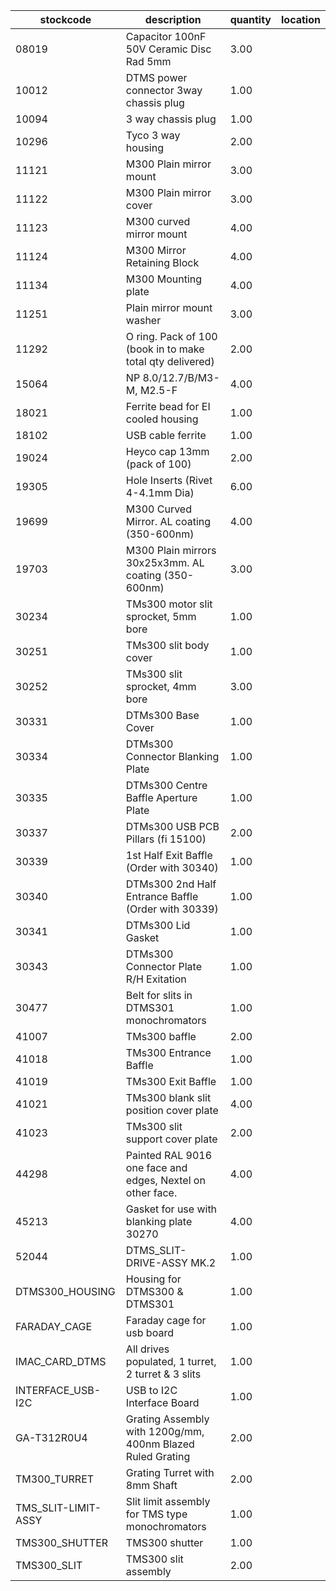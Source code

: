 |stockcode|description|quantity|location|
|---------|-----------|--------|--------|
|08019|Capacitor 100nF 50V Ceramic Disc Rad 5mm|3.00||
|10012|DTMS power connector 3way chassis plug|1.00||
|10094|3 way chassis plug|1.00||
|10296|Tyco 3 way housing|2.00||
|11121|M300 Plain mirror mount|3.00||
|11122|M300 Plain mirror cover|3.00||
|11123|M300 curved mirror mount|4.00||
|11124|M300 Mirror Retaining Block|4.00||
|11134|M300 Mounting plate|4.00||
|11251|Plain mirror mount washer|3.00||
|11292|O ring. Pack of 100 (book in to make total qty delivered)|2.00||
|15064|NP 8.0/12.7/B/M3-M, M2.5-F|4.00||
|18021|Ferrite bead for EI cooled housing|1.00||
|18102|USB cable ferrite|1.00||
|19024|Heyco cap 13mm (pack of 100)|2.00||
|19305|Hole Inserts (Rivet 4-4.1mm Dia)|6.00||
|19699|M300 Curved Mirror.  AL coating (350-600nm)|4.00||
|19703|M300 Plain mirrors 30x25x3mm.  AL coating (350-600nm)|3.00||
|30234|TMs300 motor slit sprocket, 5mm bore|1.00||
|30251|TMs300 slit body cover|1.00||
|30252|TMs300 slit sprocket, 4mm bore|3.00||
|30331|DTMs300 Base Cover|1.00||
|30334|DTMs300 Connector Blanking Plate|1.00||
|30335|DTMs300 Centre Baffle Aperture Plate|1.00||
|30337|DTMs300 USB PCB Pillars (fi 15100)|2.00||
|30339|1st Half Exit Baffle (Order with 30340)|1.00||
|30340|DTMs300 2nd Half Entrance Baffle (Order with 30339)|1.00||
|30341|DTMs300 Lid Gasket|1.00||
|30343|DTMs300 Connector Plate R/H Exitation|1.00||
|30477|Belt for slits in DTMS301 monochromators|1.00||
|41007|TMs300 baffle|2.00||
|41018|TMs300 Entrance Baffle|1.00||
|41019|TMs300 Exit Baffle|1.00||
|41021|TMs300 blank slit position cover plate|4.00||
|41023|TMs300 slit support cover plate|2.00||
|44298|Painted RAL 9016 one face and edges, Nextel on other face.|4.00||
|45213|Gasket for use with blanking plate 30270|4.00||
|52044|DTMS_SLIT-DRIVE-ASSY MK.2|1.00||
|DTMS300_HOUSING|Housing for DTMS300 & DTMS301|1.00||
|FARADAY_CAGE|Faraday cage for usb board|1.00||
|IMAC_CARD_DTMS|All drives populated, 1 turret, 2 turret & 3 slits|1.00||
|INTERFACE_USB-I2C|USB to I2C Interface Board|1.00||
|GA-T312R0U4|Grating Assembly with 1200g/mm, 400nm Blazed Ruled Grating|2.00||
|TM300_TURRET|Grating Turret with 8mm Shaft|2.00||
|TMS_SLIT-LIMIT-ASSY|Slit limit assembly for TMS type monochromators|1.00||
|TMS300_SHUTTER|TMS300 shutter|1.00||
|TMS300_SLIT|TMS300 slit assembly|2.00||
